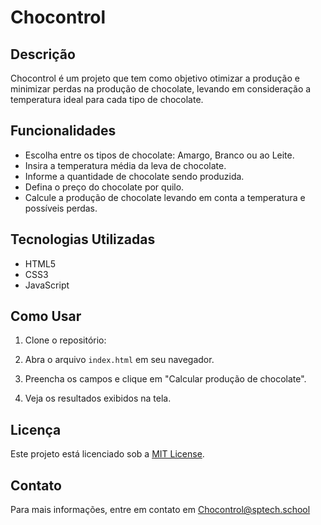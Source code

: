 # Chocontrol


## Descrição

Chocontrol é um projeto que tem como objetivo otimizar a produção e minimizar perdas na produção de chocolate, levando em consideração a temperatura ideal para cada tipo de chocolate.

## Funcionalidades

- Escolha entre os tipos de chocolate: Amargo, Branco ou ao Leite.
- Insira a temperatura média da leva de chocolate.
- Informe a quantidade de chocolate sendo produzida.
- Defina o preço do chocolate por quilo.
- Calcule a produção de chocolate levando em conta a temperatura e possíveis perdas.

## Tecnologias Utilizadas

- HTML5
- CSS3
- JavaScript

## Como Usar

1. Clone o repositório:

2. Abra o arquivo `index.html` em seu navegador.

3. Preencha os campos e clique em "Calcular produção de chocolate".

4. Veja os resultados exibidos na tela.


## Licença

Este projeto está licenciado sob a [MIT License](link_para_license.md).

## Contato

Para mais informações, entre em contato em Chocontrol@sptech.school

